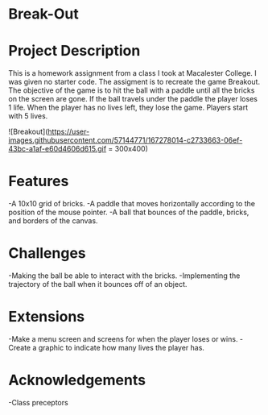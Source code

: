 # Break-Out

# Project Description
This is a homework assignment from a class I took at Macalester College. I was given no starter code. The assigment is to recreate the game Breakout. The objective of the game is to hit the ball with a paddle until all the bricks on the screen are gone. If the ball travels under the paddle the player loses 1 life. When the player has no lives left, they lose the game. Players start with 5 lives.  

![Breakout](https://user-images.githubusercontent.com/57144771/167278014-c2733663-06ef-43bc-a1af-e60d4606d615.gif = 300x400)

# Features
-A 10x10 grid of bricks.
-A paddle that moves horizontally according to the position of the mouse pointer.
-A ball that bounces of the paddle, bricks, and borders of the canvas.

# Challenges
-Making the ball be able to interact with the bricks.
-Implementing the trajectory of the ball when it bounces off of an object.

# Extensions
-Make a menu screen and screens for when the player loses or wins.
-Create a graphic to indicate how many lives the player has.

# Acknowledgements
-Class preceptors
